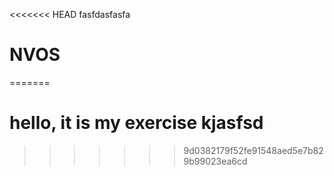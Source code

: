 


<<<<<<< HEAD
fasfdasfasfa
# NVOS
=======
# hello, it is my exercise kjasfsd
>>>>>>> 9d0382179f52fe91548aed5e7b829b99023ea6cd
